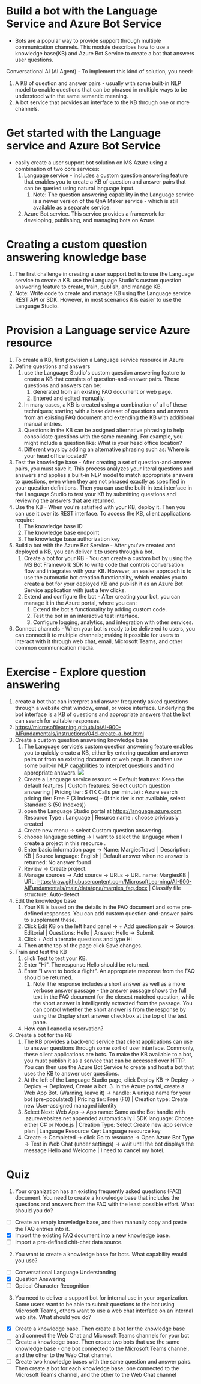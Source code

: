 # Build a bot with the Language Service and Azure Bot Service

* Bots are a popular way to provide support through multiple communication channels. This module describes how to use a knowledge base(KB) and Azure Bot Service to create a bot that answers user questions.

Conversational AI (AI Agent) - To implement this kind of solution, you need:
  1. A KB of question and answer pairs - usually with some built-in NLP model to enable questions that can be phrased in multiple ways to be understood with the same semantic meaning.
  2. A bot service that provides an interface to the KB through one or more channels.

# Get started with the Language service and Azure Bot Service
* easily create a user support bot solution on MS Azure using a combination of two core services:
  1. Language service - includes a custom question answering feature that enables you to create a KB of question and answer pairs that can be queried using natural language input.
      1. Note: The question answering capability in the Language service is a newer version of the QnA Maker service - which is still available as a separate service.
  2. Azure Bot service. This service provides a framework for developing, publishing, and managing bots on Azure.

# Creating a custom question answering knowledge base
  1. The first challenge in creating a user support bot is to use the Language service to create a KB. use the Language Studio's custom question answering feature to create, train, publish, and manage KB.
  2. Note: Write code to create and manage KB using the Language service REST API or SDK. However, in most scenarios it is easier to use the Language Studio.

# Provision a Language service Azure resource
  1. To create a KB, first provision a Language service resource in Azure
  2. Define questions and answers
      1. use the Language Studio's custom question answering feature to create a KB that consists of question-and-answer pairs. These questions and answers can be:
          1. Generated from an existing FAQ document or web page.
          2. Entered and edited manually.
      2. In many cases, a KB is created using a combination of all of these techniques; starting with a base dataset of questions and answers from an existing FAQ document and extending the KB with additional manual entries.
      3. Questions in the KB can be assigned alternative phrasing to help consolidate questions with the same meaning. For example, you might include a question like: What is your head office location?
      4. Different ways by adding an alternative phrasing such as: Where is your head office located?
  3. Test the knowledge base - After creating a set of question-and-answer pairs, you must save it. This process analyzes your literal questions and answers and applies a built-in NLP model to match appropriate answers to questions, even when they are not phrased exactly as specified in your question definitions. Then you can use the built-in test interface in the Language Studio to test your KB by submitting questions and reviewing the answers that are returned.
  4. Use the KB - When you're satisfied with your KB, deploy it. Then you can use it over its REST interface. To access the KB, client applications require:
      1. The knowledge base ID
      2. The knowledge base endpoint
      3. The knowledge base authorization key
  5. Build a bot with the Azure Bot Service - After you've created and deployed a KB, you can deliver it to users through a bot.
      1. Create a bot for your KB - You can create a custom bot by using the MS Bot Framework SDK to write code that controls conversation flow and integrates with your KB. However, an easier approach is to use the automatic bot creation functionality, which enables you to create a bot for your deployed KB and publish it as an Azure Bot Service application with just a few clicks.
      2. Extend and configure the bot - After creating your bot, you can manage it in the Azure portal, where you can:
          1. Extend the bot's functionality by adding custom code.
          2. Test the bot in an interactive test interface.
          3. Configure logging, analytics, and integration with other services.
  6. Connect channels - When your bot is ready to be delivered to users, you can connect it to multiple channels; making it possible for users to interact with it through web chat, email, Microsoft Teams, and other common communication media. 

# Exercise - Explore question answering
  1. create a bot that can interpret and answer frequently asked questions through a website chat window, email, or voice interface. Underlying the bot interface is a KB of questions and appropriate answers that the bot can search for suitable responses.
  2. https://microsoftlearning.github.io/AI-900-AIFundamentals/instructions/04d-create-a-bot.html
  3. Create a custom question answering knowledge base
      1. The Language service’s custom question answering feature enables you to quickly create a KB, either by entering question and answer pairs or from an existing document or web page. It can then use some built-in NLP capabilities to interpret questions and find appropriate answers.
      ![](img/8/1.create-language-service-resource.png)
      2. Create a Language service resourc -> Default features: Keep the default features | Custom features: Select custom question answering | Pricing tier: S (1K Calls per minute) : Azure search pricing tier: Free F (3 Indexes) - (If this tier is not available, select Standard S (50 Indexes))
      3. open the Language Studio portal at https://language.azure.com. Resource Type : Language | Resurce name : choose priviously created
      4. Create new menu -> select Custom question answering.
      5. choose language setting -> I want to select the language when I create a project in this resource .
      6. Enter basic information page -> Name: MargiesTravel | Description: KB | Source language: English | Default answer when no answer is returned: No answer found
      7. Review -> Create project.
      8. Manage sources -> Add source -> URLs -> URL name: MargiesKB | URL: https://raw.githubusercontent.com/MicrosoftLearning/AI-900-AIFundamentals/main/data/qna/margies_faq.docx | Classify file structure: Auto-detect
  4. Edit the knowledge base
      1. Your KB is based on the details in the FAQ document and some pre-defined responses. You can add custom question-and-answer pairs to supplement these.
      2. Click Edit KB on the left hand panel -> + Add question pair -> Source: Editorial | Questions: Hello | Answer: Hello -> Submit
      3. Click + Add alternate questions and type Hi
      4. Then at the top of the page click Save changes.
  5. Train and test the KB
      1. click Test to test your KB.
      2. Enter "Hi". The response Hello should be returned.
      3. Enter "I want to book a flight". An appropriate response from the FAQ should be returned.
          1. Note The response includes a short answer as well as a more verbose answer passage - the answer passage shows the full text in the FAQ document for the closest matched question, while the short answer is intelligently extracted from the passage. You can control whether the short answer is from the response by using the Display short answer checkbox at the top of the test pane.
      4. How can I cancel a reservation?
  6. Create a bot for the KB
      1. The KB provides a back-end service that client applications can use to answer questions through some sort of user interface. Commonly, these client applications are bots. To make the KB available to a bot, you must publish it as a service that can be accessed over HTTP. You can then use the Azure Bot Service to create and host a bot that uses the KB to answer user questions.
      2. At the left of the Language Studio page, click Deploy KB -> Deploy -> Deploy -> Deployed, Create a bot.       3. In the Azure portal, create a Web App Bot. (Warning, leave it) -> handle: A unique name for your bot (pre-populated) | Pricing tier: Free (F0) | Creation type:  Create new User-assigned managed identity
      6. Select Next: Web App ->  App name: Same as the Bot handle with .azurewebsites.net appended automatically | SDK language: Choose either C# or Node.js | Creation Type: Select Create new app service plan | Language Resource Key: Language resource key 
      7. Create -> Completed -> click Go to resource -> Open Azure Bot Type -> Test in Web Chat (under settings) -> wait until the bot displays the message Hello and Welcome | I need to cancel my hotel.

# Quiz

1. Your organization has an existing frequently asked questions (FAQ) document. You need to create a knowledge base that includes the questions and answers from the FAQ with the least possible effort. What should you do?
  * [ ] Create an empty knowledge base, and then manually copy and paste the FAQ entries into it.
  * [x] Import the existing FAQ document into a new knowledge base.
  * [ ] Import a pre-defined chit-chat data source.
2. You want to create a knowledge base for bots. What capability would you use? 
  * [ ] Conversational Language Understanding
  * [x] Question Answering
  * [ ] Optical Character Recognition
3. You need to deliver a support bot for internal use in your organization. Some users want to be able to submit questions to the bot using Microsoft Teams, others want to use a web chat interface on an internal web site. What should you do?
  * [x] Create a knowledge base. Then create a bot for the knowledge base and connect the Web Chat and Microsoft Teams channels for your bot
  * [ ] Create a knowledge base. Then create two bots that use the same knowledge base - one bot connected to the Microsoft Teams channel, and the other to the Web Chat channel.
  * [ ] Create two knowledge bases with the same question and answer pairs. Then create a bot for each knowledge base; one connected to the Microsoft Teams channel, and the other to the Web Chat channel
